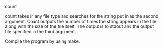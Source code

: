 count <input-filename> <search-string> <output-filename>

count takes in any file type and searches for the string put in as the second argument. Count outputs the number of times the string appears in the file along with the size of the file itself. The output is to stdout and the output file specified in the third argument. 

Compile the program by using make.
